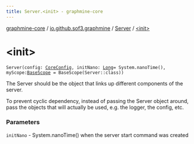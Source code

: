 ```yaml
---
title: Server.<init> - graphmine-core
---
```


[graphmine-core](../../index.html) / [io.github.sof3.graphmine](../index.html) / [Server](index.html) / [&lt;init&gt;](./-init-.html)

# &lt;init&gt;

`Server(config: `[`CoreConfig`](../../io.github.sof3.graphmine.config/-core-config/index.html)`, initNano: `[`Long`](https://kotlinlang.org/api/latest/jvm/stdlib/kotlin/-long/index.html)` = System.nanoTime(), myScope: `[`BaseScope`](../../io.github.sof3.graphmine.scope/-base-scope/index.html)` = BaseScope(Server::class))`

The Server should be the object that links up different components of the server.

To prevent cyclic dependency, instead of passing the Server object around, pass the objects that will actually be used, e.g. the logger, the config, etc.

### Parameters

`initNano` - System.nanoTime() when the server start command was created